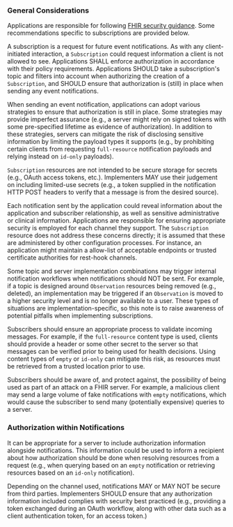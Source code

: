 
### General Considerations

Applications are responsible for following [FHIR security guidance](http://hl7.org/fhir/security.html). Some recommendations specific to subscriptions are provided below.

A subscription is a request for future event notifications. As with any client-initiated interaction, a `Subscription` could request information a client is not allowed to see. Applications SHALL enforce authorization in accordance with their policy requirements. Applications SHOULD take a subscription's topic and filters into account when authorizing the creation of a `Subscription`, and SHOULD ensure that authorization is (still) in place when sending any event notifications.

When sending an event notification, applications can adopt various strategies to ensure that authorization is still in place. Some strategies may provide imperfect assurance (e.g., a server might rely on signed tokens with some pre-specified lifetime as evidence of authorization). In addition to these strategies, servers can mitigate the risk of disclosing sensitive information by limiting the payload types it supports (e.g., by prohibiting certain clients from requesting `full-resource` notification payloads and relying instead on `id-only` payloads).

`Subscription` resources are not intended to be secure storage for secrets (e.g., OAuth access tokens, etc.). Implementers MAY use their judgement on including limited-use secrets (e.g., a token supplied in the notification HTTP POST headers to verify that a message is from the desired source).

Each notification sent by the application could reveal information about the application and subscriber relationship, as well as sensitive administrative or clinical information. Applications are responsible for ensuring appropriate security is employed for each channel they support. The `Subscription` resource does not address these concerns directly; it is assumed that these are administered by other configuration processes. For instance, an application might maintain a allow-list of acceptable endpoints or trusted certificate authorities for rest-hook channels.

Some topic and server implementation combinations may trigger internal notification workflows when notifications should NOT be sent. For example, if a topic is designed around `Observation` resources being removed (e.g., deleted), an implementation may be triggered if an `Observation` is moved to a higher security level and is no longer available to a user. These types of situations are implementation-specific, so this note is to raise awareness of potential pitfalls when implementing subscriptions.

Subscribers should ensure an appropriate process to validate incoming messages. For example, if the `full-resource` content type is used, clients should provide a header or some other secret to the server so that messages can be verified prior to being used for health decisions. Using content types of `empty` or `id-only` can mitigate this risk, as resources must be retrieved from a trusted location prior to use.

Subscribers should be aware of, and protect against, the possibility of being used as part of an attack on a FHIR server. For example, a malicious client may send a large volume of fake notifications with `empty` notifications, which would cause the subscriber to send many (potentially expensive) queries to a server.

### Authorization within Notifications

It can be appropriate for a server to include authorization information alongside notifications.  This information could be used to inform a recipient about how authorization should be done when resolving resources from a request (e.g., when querying based on an `empty` notification or retrieving resources based on an `id-only` notification).

Depending on the channel used, notifications MAY or MAY NOT be secure from third parties.  Implementers SHOULD ensure that any authorization information included complies with security best practiced (e.g., providing a token exchanged during an OAuth workflow, along with other data such as a client authentication token, for an access token.)

